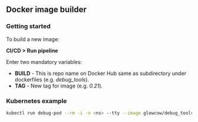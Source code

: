 ## Docker image builder

### Getting started
To build a new image:

**CI/CD > Run pipeline**

Enter two mandatory variables:

* **BUILD** - This is repo name on Docker Hub same as subdirectory under dockerfiles (e.g. *debug_tools*).
* **TAG** - New tag for image (e.g. *0.21*).

### Kubernetes example
```bash
kubectl run debug-pod --rm -i -n <ns> --tty --image glowcow/debug_tools:0.21 -- /bin/bash
```